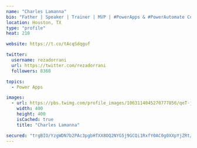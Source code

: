 ```yaml
---
name: "Charles Lamanna"
bio: "Father | Speaker | Trainer | MVP | #PowerApps & #PowerAutomate Community Super User | YouTuber Right-pointing triangle http://youtube.com/c/rezadorrani | Learn - Share - Clockwise rightwards and leftwards open circle arrows"
location: Houston, TX
type: "profile"
heat: 210

website: https://t.co/tAcqSdqguf

twitter:
  username: rezadorrani
  url: https://twitter.com/rezadorrani
  followers: 8360

topics:
  - Power Apps

images:
  - url: https://pbs.twimg.com/profile_images/1063114045270777856/qeT-jpWr_400x400.jpg
    width: 400
    height: 400
    isCached: true
    title: "Charles Lamanna"

secured: "trgBIO/YzgWDN7b2PAc3pgbHfXX8OQ2NYG5j9GCQi1RxfY0AC0g0XXpYjZRt/xYpttI72dxfgZvPaza8mBDBOs0H7Rqy6KZLc1bRE1CSYhiRyz3WixWygHanyMalef2s99pbN8EQZ+YDz5daPP9vMuIapY5XFEn5i1Snks6QSt2w7V274mo//Y0nYYJgfvAvK5ij0wR2GFVgXWj84MwQdHkxuZNWkM7bHY6gcqxY/C107mLDRMJdhHMF0Smo/5ZCsfLbL+s/1KkIZYzeY9UEh0ZcJpV3vxu83UT8esOhR9iNO4Hh17Cm2YuV001bKGCijO8wrsgrqpItEzwqs06+KMtfFQAcpEHw9e3TvTmbshsYFpy6gMf/HTP/UDgAdtvwzvPn+y6LeArUitQHfuGm6mhS4qvYhuPlHJN0mJUkNJM=;a+hdMNugnPfOH48P6x08bA=="
---
```


